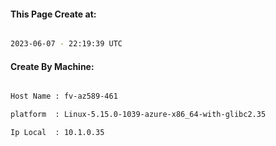 
   
#### This Page Create at:

```bash

2023-06-07 - 22:19:39 UTC

```

#### Create By Machine:

```bash

Host Name : fv-az589-461

platform  : Linux-5.15.0-1039-azure-x86_64-with-glibc2.35

Ip Local  : 10.1.0.35

```

